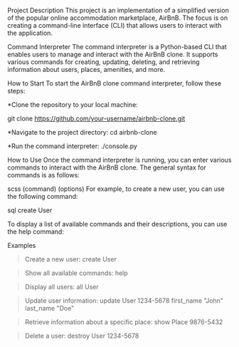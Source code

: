 Project Description
This project is an implementation of a simplified version of the popular online accommodation marketplace, AirBnB. The focus is on creating a command-line interface (CLI) that allows users to interact with the application.

Command Interpreter
The command interpreter is a Python-based CLI that enables users to manage and interact with the AirBnB clone. It supports various commands for creating, updating, deleting, and retrieving information about users, places, amenities, and more.

How to Start
To start the AirBnB clone command interpreter, follow these steps:

*Clone the repository to your local machine:

git clone https://github.com/your-username/airbnb-clone.git

*Navigate to the project directory:
cd airbnb-clone

*Run the command interpreter:
./console.py

How to Use
Once the command interpreter is running, you can enter various commands to interact with the AirBnB clone. The general syntax for commands is as follows:

scss
(command) (options)
For example, to create a new user, you can use the following command:

sql
create User

To display a list of available commands and their descriptions, you can use the help command:

Examples
>Create a new user:
create User

>Show all available commands:
help

>Display all users:
all User

>Update user information:
update User 1234-5678 first_name "John" last_name "Doe"

>Retrieve information about a specific place:
show Place 9876-5432

>Delete a user:
destroy User 1234-5678
